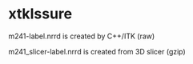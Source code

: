 # xtkIssure

m241-label.nrrd is created by C++/ITK (raw)

m241_slicer-label.nrrd is created from 3D slicer (gzip)

